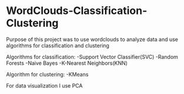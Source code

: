 # WordClouds-Classification-Clustering
Purpose of this project was to use wordclouds to analyze data and use algorithms for classification and clustering

Algorithms for classification: 
-Support Vector Classifier(SVC)
-Random Forests
-Naive Bayes
-K-Nearest Neighbors(KNN)

Algorithm for clustering:
-KMeans

For data visualization I use PCA
